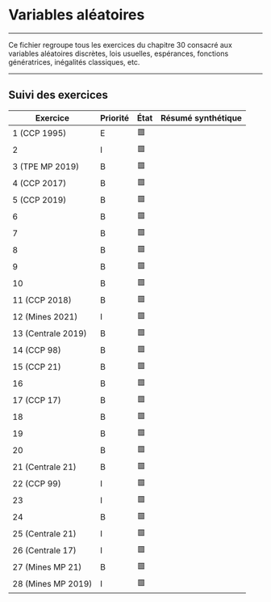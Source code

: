 # Variables aléatoires

---

Ce fichier regroupe tous les exercices du chapitre 30 consacré aux variables aléatoires discrètes, lois usuelles, espérances, fonctions génératrices, inégalités classiques, etc.

---

## Suivi des exercices

| Exercice                             | Priorité | État | Résumé synthétique |
|--------------------------------------|----------|------|---------------------|
| 1 (CCP 1995)                          | E        | 🟥   |                     |
| 2                                     | I        | 🟥   |                     |
| 3 (TPE MP 2019)                       | B        | 🟥   |                     |
| 4 (CCP 2017)                          | B        | 🟥   |                     |
| 5 (CCP 2019)                          | B        | 🟥   |                     |
| 6                                     | B        | 🟥   |                     |
| 7                                     | B        | 🟥   |                     |
| 8                                     | B        | 🟥   |                     |
| 9                                     | B        | 🟥   |                     |
| 10                                    | B        | 🟥   |                     |
| 11 (CCP 2018)                         | B        | 🟥   |                     |
| 12 (Mines 2021)                       | I        | 🟥   |                     |
| 13 (Centrale 2019)                    | B        | 🟥   |                     |
| 14 (CCP 98)                           | B        | 🟥   |                     |
| 15 (CCP 21)                           | B        | 🟥   |                     |
| 16                                    | B        | 🟥   |                     |
| 17 (CCP 17)                           | B        | 🟥   |                     |
| 18                                    | B        | 🟥   |                     |
| 19                                    | B        | 🟥   |                     |
| 20                                    | B        | 🟥   |                     |
| 21 (Centrale 21)                      | B        | 🟥   |                     |
| 22 (CCP 99)                           | I        | 🟥   |                     |
| 23                                    | I        | 🟥   |                     |
| 24                                    | B        | 🟥   |                     |
| 25 (Centrale 21)                      | I        | 🟥   |                     |
| 26 (Centrale 17)                      | I        | 🟥   |                     |
| 27 (Mines MP 21)                      | B        | 🟥   |                     |
| 28 (Mines MP 2019)                    | I        | 🟥   |                     |
